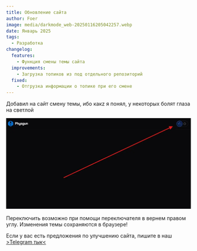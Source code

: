 ```yaml
---
title: Обновление сайта
author: Foer
image: media/darkmode_web-20250116205042257.webp
date: Январь 2025
tags:
  - Разработка
changelog:
  features:
    - Функция смены темы сайта
  improvements:
    - Загрузка топиков из под отдельного репозиторий
  fixed:
    - Отгрузка информации о топике при его смене
---
```

Добавил на сайт смену темы, ибо какz я понял, у некоторых болят глаза на светлой

![](media/darkmode_web-20250116171300638.webp)

Переключить возможно при помощи переключателя в вернем правом углу.
Изменения темы сохраняются в браузере!

Если у вас есть предложения по улучшению сайта, пишите в наш [>Telegram *тык*<](https://t.me/rg_play_tg)